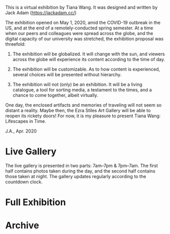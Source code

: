 This is a virtual exhibition by Tiana Wang.
It was designed and written by Jack Adam (https://jackadam.cc/)

The exhibition opened on May 1, 2020, amid the COVID-19 outbreak in the US, and at the end of a remotely-conducted spring semester. At a time when our peers and colleagues were spread across the globe, and the digital capacity of our university was stretched, the exhibition proposal was threefold:

1.  The exhibition will be globalized. It will change with the sun, and viewers across the globe will experience its content according to the time of day.</span>

2.  The exhibition will be customizable.  As to how content is experienced, several choices will be presented without hierarchy.</span>

3.  The exhibition will not (only) be an exhibition.  It will be a living catalogue, a tool for sorting media, a testament to the times, and a chance to come together, albeit virtually.</span>

One day, the enclosed artifacts and memories of traveling will not seem so distant a reality. Maybe then, the Ezra Stiles Art Gallery will be able to reopen its rickety doors! For now, it is my pleasure to present Tiana Wang: Lifescapes in Time.

J.A., Apr. 2020


# Live Gallery
The live gallery is presented in two parts: 7am–7pm & 7pm–7am.
The first half contains photos taken during the day, and the second half contains those taken at night.
The gallery updates regularly according to the countdown clock.

# Full Exhibition

# Archive
